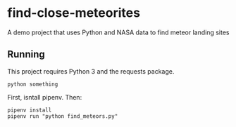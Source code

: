 # find-close-meteorites
A demo project that uses Python and NASA data to find meteor landing sites
## Running

This project requires Python 3 and the requests package.

`python something`

First, isntall pipenv. Then:

```
pipenv install
pipenv run "python find_meteors.py"
```